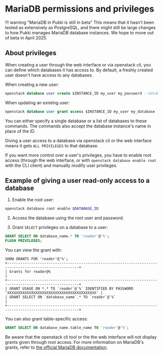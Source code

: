# MariaDB permissions and privileges
!!! warning "MariaDB in Pukki is still in beta"
    This means that it hasn't been tested as extensively as PostgreSQL, and there might still be
    large changes to how Pukki manages MariaDB database instances. We hope to move out of beta in
    April 2025.


## About privileges

When creating a user through the web interface or via openstack cli, you can define which databases
it has access to. By default, a freshly created user doesn't have access to any databases.

When creating a new user:
```sql
openstack database user create $INSTANCE_ID my_user my_password --databases my_database
```

When updating an existing user:
```sql
openstack database user grant access $INSTANCE_ID my_user my_database
```
You can either specify a single database or a list of databases to these commands. The commands
also accept the database instance's name in place of the ID.

Giving a user access to a database via openstack cli or the web interface means it gets
`ALL PRIVILEGES` to that database.

If you want more control over a user's privileges, you have to enable root access (through
the web interface, or with `openstack database enable root` with the CLI client) and manually
modify user privileges.


## Example of giving a user read-only access to a database

1. Enable the root user:
```sh
openstack database root enable $DATABASE_ID
```

2. Access the database using the root user and password.

3. Grant `SELECT` privileges on a database to a user:
```sql
GRANT SELECT ON database_name.* TO 'reader'@'%';
FLUSH PRIVILEGES;
```

You can view the grant with:
```
SHOW GRANTS FOR 'reader'@'%';
+-------------------------------------------------------------------------------------------------------+
| Grants for reader@%                                                                                   |
+-------------------------------------------------------------------------------------------------------+
| GRANT USAGE ON *.* TO `reader`@`%` IDENTIFIED BY PASSWORD 'XXXXXXXXXXXXXXXXXXXXXXXXXXXXXXXXXXXXXXXXX' |
| GRANT SELECT ON `database_name`.* TO `reader`@`%`                                                     |
+-------------------------------------------------------------------------------------------------------+
```

You can also grant table-specific access:
```sql
GRANT SELECT ON database_name.table_name TO 'reader'@'%';
```

Be aware that the openstack cli tool or the the web interface will not display grants given through root access. For more information on MariaDB's grants, refer to [the official MariaDB documentation](https://mariadb.com/kb/en/grant/).
